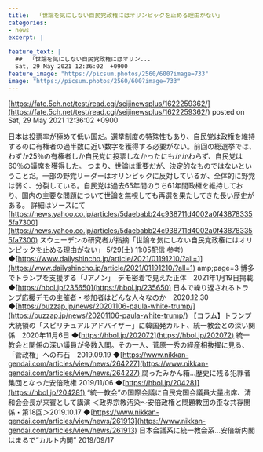 ```yaml
---
title:  「世論を気にしない自民党政権にはオリンピックを止める理由がない」  
categories:
- news
excerpt: |
  
feature_text: |
  ##  「世論を気にしない自民党政権にはオリン...
  Sat, 29 May 2021 12:36:02  +0900
feature_image: "https://picsum.photos/2560/600?image=733"
image: "https://picsum.photos/2560/600?image=733"
---
```


[https://fate.5ch.net/test/read.cgi/seijinewsplus/1622259362/](https://fate.5ch.net/test/read.cgi/seijinewsplus/1622259362/)
posted on Sat, 29 May 2021 12:36:02  +0900

<!--more-->

日本は投票率が極めて低い国だ。選挙制度の特殊性もあり、自民党は政権を維持するのに有権者の過半数に近い数字を獲得する必要がない。前回の総選挙では、わずか25％の有権者しか自民党に投票しなかったにもかかわらず、自民党は60％の議席を獲得した。 つまり、世論は重要だが、決定的なものではないということだ。一部の野党リーダーはオリンピックに反対しているが、全体的に野党は弱く、分裂している。自民党は過去65年間のうち61年間政権を維持しており、国内の主要な問題について世論を無視しても再選を果たしてきた長い歴史がある。 詳細はソースにて [https://news.yahoo.co.jp/articles/5daebabb24c938711d4002a0f438783355fa7300](https://news.yahoo.co.jp/articles/5daebabb24c938711d4002a0f438783355fa7300) スウェーデンの研究者が指摘「世論を気にしない自民党政権にはオリンピックを止める理由がない」 5/29(土) 11:05配信 参考） ◆[https://www.dailyshincho.jp/article/2021/01191210/?all=1](https://www.dailyshincho.jp/article/2021/01191210/?all=1) amp;page=3 博多でトランプを支援する「Jアノン」　デモ密着で見えた正体　2021年1月19日掲載 ◆[https://hbol.jp/235650](https://hbol.jp/235650) 日本で繰り返されるトランプ応援デモの主催者・参加者はどんな人々なのか　2020.12.30 ◆[https://buzzap.jp/news/20201106-paula-white-trump/](https://buzzap.jp/news/20201106-paula-white-trump/) 【コラム】トランプ大統領の「スピリチュアルアドバイザー」に韓国発カルト、統一教会との深い関係　2020年11月6日 ◆[https://hbol.jp/202072](https://hbol.jp/202072) 統一教会と関係の深い議員が多数入閣。その一人、菅原一秀の経産相抜擢に見る、「菅政権」への布石　2019.09.19 ◆[https://www.nikkan-gendai.com/articles/view/news/264227](https://www.nikkan-gendai.com/articles/view/news/264227) 腐ったみかん箱…歴史に残る犯罪者集団となった安倍政権 2019/11/06 ◆[https://hbol.jp/204281](https://hbol.jp/204281) “統一教会”の国際会議に自民党国会議員大量出席、清和会会長が来賓として講演 ＜政界宗教汚染〜安倍政権と問題教団の歪な共存関係・第18回＞2019.10.17 ◆[https://www.nikkan-gendai.com/articles/view/news/261913](https://www.nikkan-gendai.com/articles/view/news/261913) 日本会議系に統一教会系…安倍新内閣はまるで“カルト内閣” 2019/09/17
